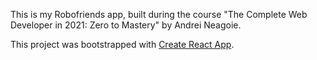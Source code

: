 This is my Robofriends app, built during the course "The Complete Web Developer in 2021: Zero to Mastery" by Andrei Neagoie.


This project was bootstrapped with [Create React App](https://github.com/facebook/create-react-app).
